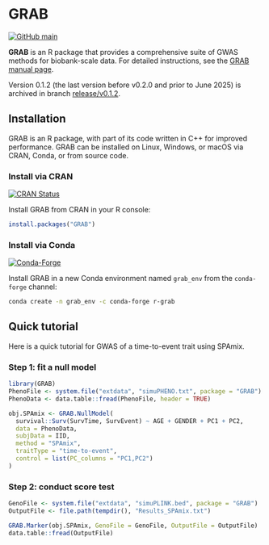 # GRAB

[![GitHub main](https://img.shields.io/badge/GitHub-main-black?logo=github)](https://github.com/GeneticAnalysisinBiobanks/GRAB)

**GRAB** is an R package that provides a comprehensive suite of GWAS methods for biobank-scale data. For detailed instructions, see the [GRAB manual page](https://wenjianbi.github.io/grab.github.io/).

Version 0.1.2 (the last version before v0.2.0 and prior to June 2025) is archived in branch [release/v0.1.2](https://github.com/GeneticAnalysisinBiobanks/GRAB/tree/release/v0.1.2).

## Installation

GRAB is an R package, with part of its code written in C++ for improved performance. GRAB can be installed on Linux, Windows, or macOS via CRAN, Conda, or from source code.

### Install via CRAN

[![CRAN Status](https://www.r-pkg.org/badges/version/GRAB)](https://CRAN.R-project.org/package=GRAB)

Install GRAB from CRAN in your R console:

```r
install.packages("GRAB")
```

### Install via Conda

[![Conda-Forge](https://img.shields.io/conda/vn/conda-forge/r-grab.svg)](https://anaconda.org/conda-forge/r-grab)

Install GRAB in a new Conda environment named `grab_env` from the `conda-forge` channel:

```sh
conda create -n grab_env -c conda-forge r-grab
```

## Quick tutorial

Here is a quick tutorial for GWAS of a time-to-event trait using SPAmix.

### Step 1: fit a null model

```r
library(GRAB)
PhenoFile <- system.file("extdata", "simuPHENO.txt", package = "GRAB")
PhenoData <- data.table::fread(PhenoFile, header = TRUE)

obj.SPAmix <- GRAB.NullModel(
  survival::Surv(SurvTime, SurvEvent) ~ AGE + GENDER + PC1 + PC2,
  data = PhenoData,
  subjData = IID,
  method = "SPAmix",
  traitType = "time-to-event",
  control = list(PC_columns = "PC1,PC2")
)
```

### Step 2: conduct score test

```r
GenoFile <- system.file("extdata", "simuPLINK.bed", package = "GRAB")
OutputFile <- file.path(tempdir(), "Results_SPAmix.txt")

GRAB.Marker(obj.SPAmix, GenoFile = GenoFile, OutputFile = OutputFile)
data.table::fread(OutputFile)
```
